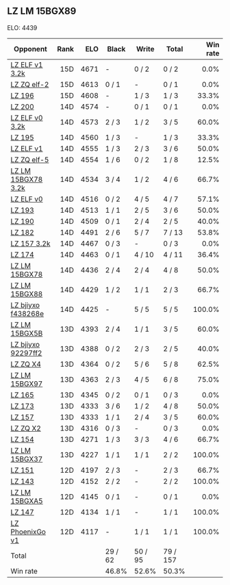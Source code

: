 ## LZ LM 15BGX89 ##

ELO: 4439

Opponent | Rank | ELO | Black | Write | Total | Win rate
---------|-----:|----:|-------|-------|-------|-------:
[LZ ELF v1 3.2k](LZ%20ELF%20v1%203.2k.md) | 15D | 4671 | - | 0 / 2 | 0 / 2 | 0.0%
[LZ ZQ elf-2](LZ%20ZQ%20elf-2.md) | 15D | 4613 | 0 / 1 | - | 0 / 1 | 0.0%
[LZ 196](LZ%20196.md) | 15D | 4608 | - | 1 / 3 | 1 / 3 | 33.3%
[LZ 200](LZ%20200.md) | 14D | 4574 | - | 0 / 1 | 0 / 1 | 0.0%
[LZ ELF v0 3.2k](LZ%20ELF%20v0%203.2k.md) | 14D | 4573 | 2 / 3 | 1 / 2 | 3 / 5 | 60.0%
[LZ 195](LZ%20195.md) | 14D | 4560 | 1 / 3 | - | 1 / 3 | 33.3%
[LZ ELF v1](LZ%20ELF%20v1.md) | 14D | 4555 | 1 / 3 | 2 / 3 | 3 / 6 | 50.0%
[LZ ZQ elf-5](LZ%20ZQ%20elf-5.md) | 14D | 4554 | 1 / 6 | 0 / 2 | 1 / 8 | 12.5%
[LZ LM 15BGX78 3.2k](LZ%20LM%2015BGX78%203.2k.md) | 14D | 4534 | 3 / 4 | 1 / 2 | 4 / 6 | 66.7%
[LZ ELF v0](LZ%20ELF%20v0.md) | 14D | 4516 | 0 / 2 | 4 / 5 | 4 / 7 | 57.1%
[LZ 193](LZ%20193.md) | 14D | 4513 | 1 / 1 | 2 / 5 | 3 / 6 | 50.0%
[LZ 190](LZ%20190.md) | 14D | 4509 | 0 / 1 | 2 / 4 | 2 / 5 | 40.0%
[LZ 182](LZ%20182.md) | 14D | 4491 | 2 / 6 | 5 / 7 | 7 / 13 | 53.8%
[LZ 157 3.2k](LZ%20157%203.2k.md) | 14D | 4467 | 0 / 3 | - | 0 / 3 | 0.0%
[LZ 174](LZ%20174.md) | 14D | 4463 | 0 / 1 | 4 / 10 | 4 / 11 | 36.4%
[LZ LM 15BGX78](LZ%20LM%2015BGX78.md) | 14D | 4436 | 2 / 4 | 2 / 4 | 4 / 8 | 50.0%
[LZ LM 15BGX88](LZ%20LM%2015BGX88.md) | 14D | 4429 | 1 / 2 | 1 / 1 | 2 / 3 | 66.7%
[LZ bjiyxo f438268e](LZ%20bjiyxo%20f438268e.md) | 14D | 4425 | - | 5 / 5 | 5 / 5 | 100.0%
[LZ LM 15BGX5B](LZ%20LM%2015BGX5B.md) | 13D | 4393 | 2 / 4 | 1 / 1 | 3 / 5 | 60.0%
[LZ bjiyxo 92297ff2](LZ%20bjiyxo%2092297ff2.md) | 13D | 4388 | 0 / 2 | 2 / 3 | 2 / 5 | 40.0%
[LZ ZQ X4](LZ%20ZQ%20X4.md) | 13D | 4364 | 0 / 2 | 5 / 6 | 5 / 8 | 62.5%
[LZ LM 15BGX97](LZ%20LM%2015BGX97.md) | 13D | 4363 | 2 / 3 | 4 / 5 | 6 / 8 | 75.0%
[LZ 165](LZ%20165.md) | 13D | 4345 | 0 / 2 | 0 / 1 | 0 / 3 | 0.0%
[LZ 173](LZ%20173.md) | 13D | 4333 | 3 / 6 | 1 / 2 | 4 / 8 | 50.0%
[LZ 157](LZ%20157.md) | 13D | 4333 | 1 / 1 | 2 / 4 | 3 / 5 | 60.0%
[LZ ZQ X2](LZ%20ZQ%20X2.md) | 13D | 4316 | 0 / 3 | - | 0 / 3 | 0.0%
[LZ 154](LZ%20154.md) | 13D | 4271 | 1 / 3 | 3 / 3 | 4 / 6 | 66.7%
[LZ LM 15BGX37](LZ%20LM%2015BGX37.md) | 13D | 4227 | 1 / 1 | 1 / 1 | 2 / 2 | 100.0%
[LZ 151](LZ%20151.md) | 12D | 4197 | 2 / 3 | - | 2 / 3 | 66.7%
[LZ 143](LZ%20143.md) | 12D | 4152 | 2 / 2 | - | 2 / 2 | 100.0%
[LZ LM 15BGXA5](LZ%20LM%2015BGXA5.md) | 12D | 4145 | 0 / 1 | - | 0 / 1 | 0.0%
[LZ 147](LZ%20147.md) | 12D | 4134 | 1 / 1 | - | 1 / 1 | 100.0%
[LZ PhoenixGo v1](LZ%20PhoenixGo%20v1.md) | 12D | 4117 | - | 1 / 1 | 1 / 1 | 100.0%
Total | | | 29 / 62 | 50 / 95 | 79 / 157 | 
Win rate| | | 46.8% | 52.6% | 50.3% | 

